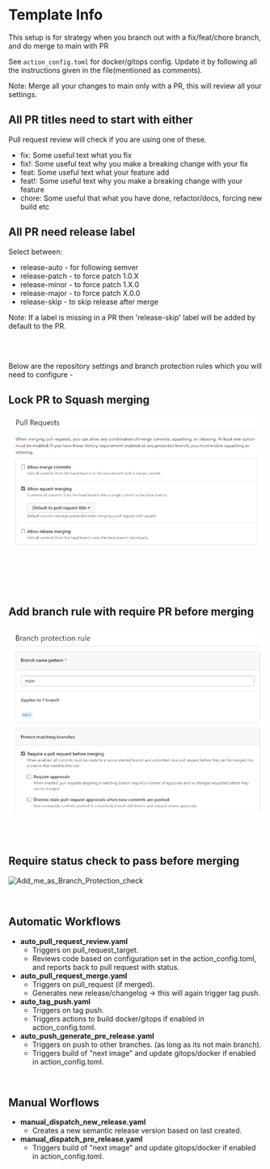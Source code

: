 # Template Info

This setup is for strategy when you branch out with a fix/feat/chore branch, and do merge to main with PR

See `action_config.toml` for docker/gitops config. Update it by following all the instructions given in the file(mentioned as comments).

Note: Merge all your changes to main only with a PR, this will review all your settings.

## All PR titles need to start with either

Pull request review will check if you are using one of these.

- fix: Some useful text what you fix
- fix!: Some useful text why you make a breaking change with your fix
- feat: Some useful text what your feature add
- feat!: Some useful text why you make a breaking change with your feature
- chore: Some useful that what you have done, refactor/docs, forcing new build etc


## All PR need release label

Select between:

- release-auto - for following semver
- release-patch - to force patch 1.0.X
- release-minor - to force patch 1.X.0
- release-major - to force patch X.0.0
- release-skip - to skip release after merge

Note: If a label is missing in a PR then 'release-skip' label will be added by default to the PR.

<br /><br />

Below are the repository settings and branch protection rules which you will need to configure -

## Lock PR to Squash merging

![Pull_request_merge](https://github.com/Aibel365/python-app-template/blob/d5a219f73a91d787e242e775880be59e08beee8a/images/PR.png)

<br /><br /><br /><br />

## Add branch rule with require PR before merging

![Branch_Protection](https://github.com/Aibel365/python-app-template/blob/d5a219f73a91d787e242e775880be59e08beee8a/images/BP_Rule.png)
<br /><br /><br /><br />

## Require status check to pass before merging

![Add_me_as_Branch_Protection_check](https://github.com/Aibel365/python-app-template/assets/121802270/d9ce10d6-cdf5-40ff-b72f-ff6fe86d645b)


<br />

## Automatic Workflows
<ul>
  <li><b>auto_pull_request_review.yaml</b>
    <ul>
      <li>Triggers on pull_request_target.</li>
      <li>Reviews code based on configuration set in the action_config.toml, and reports back to pull request with status.</li>
    </ul>
  </li>
  <li><b>auto_pull_request_merge.yaml</b>
    <ul>
      <li>Triggers on pull_request (if merged).</li>
      <li>Generates new release/changelog -> this will again trigger tag push.</li>
    </ul>
  </li>
  <li><b>auto_tag_push.yaml</b>
    <ul>
      <li>Triggers on tag push.</li>
      <li>Triggers actions to build docker/gitops if enabled in action_config.toml.</li>
    </ul>
  </li>
  <li><b>auto_push_generate_pre_release.yaml</b>
    <ul>
      <li>Triggers on push to other branches. (as long as its not main branch).</li>
      <li>Triggers build of "next image" and update gitops/docker if enabled in action_config.toml.</li>
    </ul>
  </li>
</ul>


<br />

## Manual Worflows

<ul>
  <li><b>manual_dispatch_new_release.yaml</b>
    <ul>
      <li>Creates a new semantic release version based on last created.</li>
    </ul>
  </li>
  <li><b>manual_dispatch_pre_release.yaml</b>
    <ul>
      <li>Triggers build of "next image" and update gitops/docker if enabled in action_config.toml.</li>
    </ul>
  </li>
</ul>


